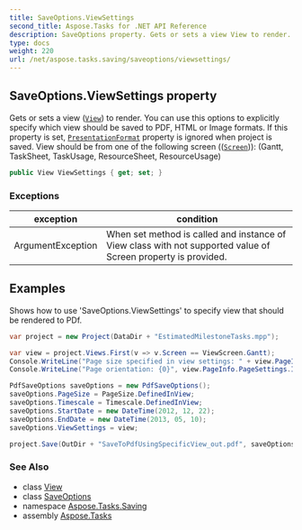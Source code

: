 ```yaml
---
title: SaveOptions.ViewSettings
second_title: Aspose.Tasks for .NET API Reference
description: SaveOptions property. Gets or sets a view View to render. You can use this options to explicitly specify which view should be saved to PDF HTML or Image formats. If this property is set PresentationFormat property is ignored when project is saved. View should be from one of the following screen Screen Gantt TaskSheet TaskUsage ResourceSheet ResourceUsage
type: docs
weight: 220
url: /net/aspose.tasks.saving/saveoptions/viewsettings/
---
```

## SaveOptions.ViewSettings property

Gets or sets a view ([`View`](../view/)) to render. You can use this options to explicitly specify which view should be saved to PDF, HTML or Image formats. If this property is set, [`PresentationFormat`](../../../aspose.tasks.visualization/presentationformat/) property is ignored when project is saved. View should be from one of the following screen (([`Screen`](../../../aspose.tasks/view/screen/))): (Gantt, TaskSheet, TaskUsage, ResourceSheet, ResourceUsage)

```csharp
public View ViewSettings { get; set; }
```

### Exceptions

| exception | condition |
| --- | --- |
| ArgumentException | When set method is called and instance of View class with not supported value of Screen property is provided. |

## Examples

Shows how to use 'SaveOptions.ViewSettings' to specify view that should be rendered to PDf.

```csharp
var project = new Project(DataDir + "EstimatedMilestoneTasks.mpp");

var view = project.Views.First(v => v.Screen == ViewScreen.Gantt);
Console.WriteLine("Page size specified in view settings: " + view.PageInfo.PageSettings.PaperSize);
Console.WriteLine("Page orientation: {0}", view.PageInfo.PageSettings.IsPortrait ? "Portrait" : "Landscape");

PdfSaveOptions saveOptions = new PdfSaveOptions();
saveOptions.PageSize = PageSize.DefinedInView;
saveOptions.Timescale = Timescale.DefinedInView;
saveOptions.StartDate = new DateTime(2012, 12, 22);
saveOptions.EndDate = new DateTime(2013, 05, 10);
saveOptions.ViewSettings = view;

project.Save(OutDir + "SaveToPdfUsingSpecificView_out.pdf", saveOptions);
```

### See Also

* class [View](../../../aspose.tasks/view/)
* class [SaveOptions](../)
* namespace [Aspose.Tasks.Saving](../../saveoptions/)
* assembly [Aspose.Tasks](../../../)


